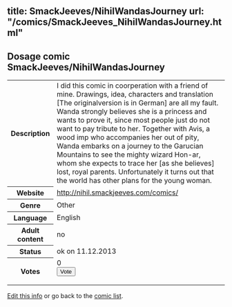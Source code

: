 title: SmackJeeves/NihilWandasJourney
url: "/comics/SmackJeeves_NihilWandasJourney.html"
---
Dosage comic SmackJeeves/NihilWandasJourney
-----------------------------------------

<p id="msg"></p>
<script type="text/javascript">
if (window.location.search === '?edit_info_mail=sent_ok') {
  var elem = document.getElementById("msg");
  elem.innerHTML = 'Edited information sucessfully sent for review, which is usually done daily. Thanks!';
  elem.className = 'ok';
}
</script>
<table class="comicinfo">
<tr>
<th>Description</th><td>I did this comic in coorperation with a friend of mine. Drawings, idea, characters and translation [The originalversion is in German] are all my fault. Wanda strongly believes she is a princess and wants to prove it, since most people just do not want to pay tribute to her. Together with Avis, a wood imp who accompanies her out of pity, Wanda embarks on a journey to the Garucian Mountains to see the mighty wizard Hon-ar, whom she expects to trace her [as she believes] lost, royal parents. Unfortunately it turns out that the world has other plans for the young woman.</td>
</tr>
<tr>
<th>Website</th><td><a href="http://nihil.smackjeeves.com/comics/">http://nihil.smackjeeves.com/comics/</a></td>
</tr>
<tr>
<th>Genre</th><td>Other</td>
</tr>
<tr>
<th>Language</th><td>English</td>
</tr>
<tr>
<th>Adult content</th><td>no</td>
</tr>
<tr>
<th>Status</th><td>ok on 11.12.2013</td>
</tr>
<tr>
<th>Votes</th><td>0
<form action="http://gaecounter.appspot.com/count/" method="POST">
<input name="name" type="hidden" value="SmackJeeves_NihilWandasJourney"/>
<input name="uid" type="hidden" id="voteuid" value=""/>
<input type="submit" value="Vote"/>
</form>
</td>
</tr>
</table>
<script type="text/javascript">
var ua = navigator.userAgent;
document.getElementById("voteuid").value = ua.replace(/[^a-zA-Z0-9\._:]/g , "_");;
</script>

[Edit this info](SmackJeeves_NihilWandasJourney_edit.html) or go back to the [comic list](../comic-index.html).
